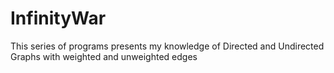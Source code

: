 # InfinityWar

This series of programs presents my knowledge of Directed and Undirected Graphs with weighted and unweighted edges
